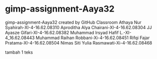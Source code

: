 # gimp-assignment-Aaya32
gimp-assignment-Aaya32 created by GitHub Classroom
Athaya Nur Syahirah-XI-4-16.62.08310
Aproditha Alya Chairani-XI-4-16.62.08304
JJ Ayasze Gifari-XI-4-16.62.08382
Muhammad Irsyad Hafif L.-XI-4_16.62.08443
Muhammad Raihan Robbani-Xi-4-16.62.08451
Rifqi Fajar Pratama-XI-4-16.62.08504
Nimas Siti Yulia Rasmawati-Xi-4-16.62.08468


tambah 1 teks
